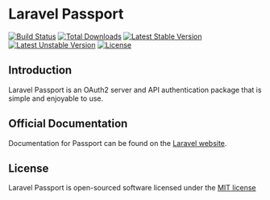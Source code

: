 # Laravel Passport

[![Build Status](https://travis-ci.org/laravel/passport.svg)](https://travis-ci.org/laravel/passport)
[![Total Downloads](https://poser.pugx.org/laravel/passport/d/total.svg)](https://packagist.org/packages/laravel/passport)
[![Latest Stable Version](https://poser.pugx.org/laravel/passport/v/stable.svg)](https://packagist.org/packages/laravel/passport)
[![Latest Unstable Version](https://poser.pugx.org/laravel/passport/v/unstable.svg)](https://packagist.org/packages/laravel/passport)
[![License](https://poser.pugx.org/laravel/passport/license.svg)](https://packagist.org/packages/laravel/passport)

## Introduction

Laravel Passport is an OAuth2 server and API authentication package that is simple and enjoyable to use.

## Official Documentation

Documentation for Passport can be found on the [Laravel website](http://laravel.com/docs/oauth).

## License

Laravel Passport is open-sourced software licensed under the [MIT license](http://opensource.org/licenses/MIT)
